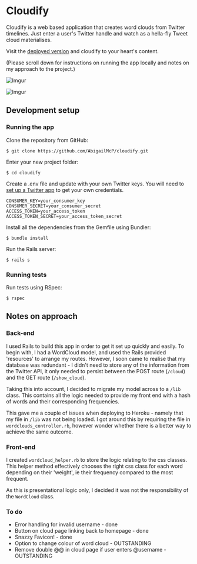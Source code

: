 # Cloudify

Cloudify is a web based application that creates word clouds from Twitter timelines. Just enter a user's Twitter handle and watch as a hella-fly Tweet cloud materialises.

Visit the [deployed version](https://cloudify.herokuapp.com/) and cloudify to your heart's content.

(Please scroll down for instructions on running the app locally and notes on my approach to the project.)

![Imgur](http://i.imgur.com/Dbl7TLq.png)

![Imgur](http://i.imgur.com/bJT6lnk.png)


## Development setup

### Running the app

Clone the repository from GitHub:

	$ git clone https://github.com/AbigailMcP/cloudify.git

Enter your new project folder:

	$ cd cloudify

Create a .env file and update with your own Twitter keys. You will need to [set up a Twitter app](https://apps.twitter.com/) to get your own credentials.

```
CONSUMER_KEY=your_consumer_key
CONSUMER_SECRET=your_consumer_secret
ACCESS_TOKEN=your_access_token
ACCESS_TOKEN_SECRET=your_access_token_secret
```

Install all the dependencies from the Gemfile using Bundler:

	$ bundle install

Run the Rails server:

	$ rails s

### Running tests

Run tests using RSpec:

	$ rspec

## Notes on approach

### Back-end
I used Rails to build this app in order to get it set up quickly and easily. To begin with, I had a WordCloud model, and used the Rails provided 'resources' to arrange my routes. However, I soon came to realise that my database was redundant - I didn't need to store any of the information from the Twitter API, it only needed to persist between the POST route (`/cloud`) and the GET route (`/show_cloud`).

Taking this into account, I decided to migrate my model across to a `/lib` class. This contains all the logic needed to provide my front end with a hash of words and their corresponding frequencies.

This gave me a couple of issues when deploying to Heroku - namely that my file in `/lib` was not being loaded. I got around this by requiring the file in `wordclouds_controller.rb`, however wonder whether there is a better way to achieve the same outcome.

### Front-end

I created `wordcloud_helper.rb` to store the logic relating to the css classes. This helper method effectively chooses the right css class for each word depending on their 'weight', ie their frequency compared to the most frequent.

As this is presentational logic only, I decided it was not the responsibility of the `WordCloud` class.

### To do

- Error handling for invalid username - done
- Button on cloud page linking back to homepage - done
- Snazzy Favicon! - done
- Option to change colour of word cloud - OUTSTANDING
- Remove double @@ in cloud page if user enters @username - OUTSTANDING
